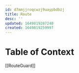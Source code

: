 ```yaml
---
id: d7mmjjroqcwzj9uaypbdbzj
title: Route
desc: ''
updated: 1649819287240
created: 1649819259997
---
```


# Table of Context

[[RouteGuard]]
